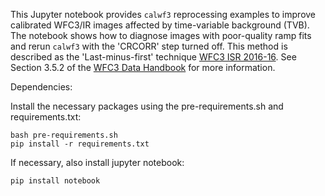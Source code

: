 This Jupyter notebook provides `calwf3` reprocessing examples to improve calibrated WFC3/IR images affected by time-variable background (TVB). The notebook shows how to diagnose images with poor-quality ramp fits and rerun `calwf3` with the 'CRCORR' step turned off. This method is described as the 'Last-minus-first' technique [WFC3 ISR 2016-16](https://www.stsci.edu/files/live/sites/www/files/home/hst/instrumentation/wfc3/documentation/instrument-science-reports-isrs/_documents/2016/WFC3-2016-16.pdf). See Section 3.5.2 of the [WFC3 Data Handbook](https://hst-docs.stsci.edu/wfc3dhb) for more information.

Dependencies:

Install the necessary packages using the pre-requirements.sh and requirements.txt:

    bash pre-requirements.sh
    pip install -r requirements.txt
    
If necessary, also install jupyter notebook:

    pip install notebook

